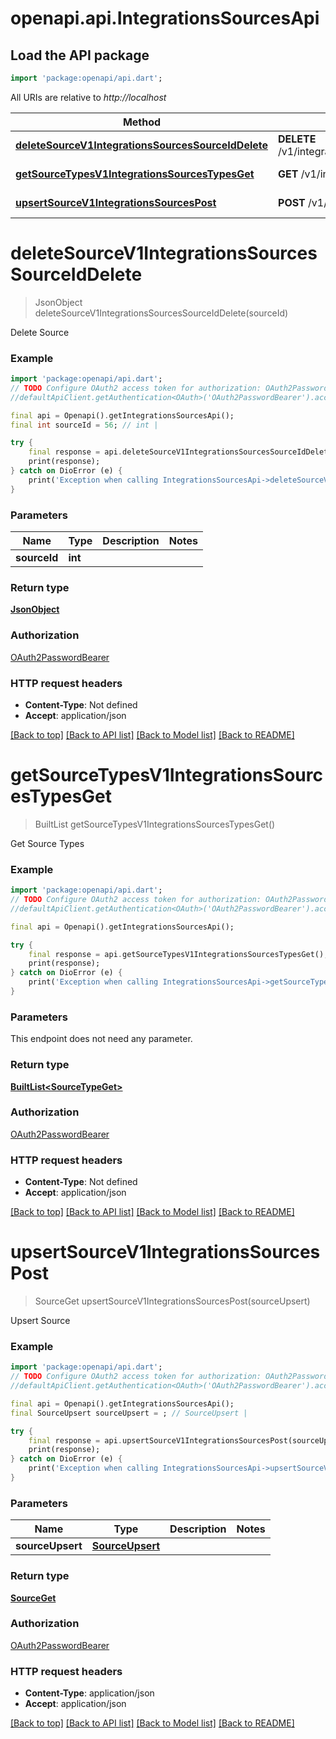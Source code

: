 # openapi.api.IntegrationsSourcesApi

## Load the API package
```dart
import 'package:openapi/api.dart';
```

All URIs are relative to *http://localhost*

Method | HTTP request | Description
------------- | ------------- | -------------
[**deleteSourceV1IntegrationsSourcesSourceIdDelete**](IntegrationsSourcesApi.md#deletesourcev1integrationssourcessourceiddelete) | **DELETE** /v1/integrations/sources/{source_id} | Delete Source
[**getSourceTypesV1IntegrationsSourcesTypesGet**](IntegrationsSourcesApi.md#getsourcetypesv1integrationssourcestypesget) | **GET** /v1/integrations/sources/types/ | Get Source Types
[**upsertSourceV1IntegrationsSourcesPost**](IntegrationsSourcesApi.md#upsertsourcev1integrationssourcespost) | **POST** /v1/integrations/sources/ | Upsert Source


# **deleteSourceV1IntegrationsSourcesSourceIdDelete**
> JsonObject deleteSourceV1IntegrationsSourcesSourceIdDelete(sourceId)

Delete Source

### Example
```dart
import 'package:openapi/api.dart';
// TODO Configure OAuth2 access token for authorization: OAuth2PasswordBearer
//defaultApiClient.getAuthentication<OAuth>('OAuth2PasswordBearer').accessToken = 'YOUR_ACCESS_TOKEN';

final api = Openapi().getIntegrationsSourcesApi();
final int sourceId = 56; // int | 

try {
    final response = api.deleteSourceV1IntegrationsSourcesSourceIdDelete(sourceId);
    print(response);
} catch on DioError (e) {
    print('Exception when calling IntegrationsSourcesApi->deleteSourceV1IntegrationsSourcesSourceIdDelete: $e\n');
}
```

### Parameters

Name | Type | Description  | Notes
------------- | ------------- | ------------- | -------------
 **sourceId** | **int**|  | 

### Return type

[**JsonObject**](JsonObject.md)

### Authorization

[OAuth2PasswordBearer](../README.md#OAuth2PasswordBearer)

### HTTP request headers

 - **Content-Type**: Not defined
 - **Accept**: application/json

[[Back to top]](#) [[Back to API list]](../README.md#documentation-for-api-endpoints) [[Back to Model list]](../README.md#documentation-for-models) [[Back to README]](../README.md)

# **getSourceTypesV1IntegrationsSourcesTypesGet**
> BuiltList<SourceTypeGet> getSourceTypesV1IntegrationsSourcesTypesGet()

Get Source Types

### Example
```dart
import 'package:openapi/api.dart';
// TODO Configure OAuth2 access token for authorization: OAuth2PasswordBearer
//defaultApiClient.getAuthentication<OAuth>('OAuth2PasswordBearer').accessToken = 'YOUR_ACCESS_TOKEN';

final api = Openapi().getIntegrationsSourcesApi();

try {
    final response = api.getSourceTypesV1IntegrationsSourcesTypesGet();
    print(response);
} catch on DioError (e) {
    print('Exception when calling IntegrationsSourcesApi->getSourceTypesV1IntegrationsSourcesTypesGet: $e\n');
}
```

### Parameters
This endpoint does not need any parameter.

### Return type

[**BuiltList&lt;SourceTypeGet&gt;**](SourceTypeGet.md)

### Authorization

[OAuth2PasswordBearer](../README.md#OAuth2PasswordBearer)

### HTTP request headers

 - **Content-Type**: Not defined
 - **Accept**: application/json

[[Back to top]](#) [[Back to API list]](../README.md#documentation-for-api-endpoints) [[Back to Model list]](../README.md#documentation-for-models) [[Back to README]](../README.md)

# **upsertSourceV1IntegrationsSourcesPost**
> SourceGet upsertSourceV1IntegrationsSourcesPost(sourceUpsert)

Upsert Source

### Example
```dart
import 'package:openapi/api.dart';
// TODO Configure OAuth2 access token for authorization: OAuth2PasswordBearer
//defaultApiClient.getAuthentication<OAuth>('OAuth2PasswordBearer').accessToken = 'YOUR_ACCESS_TOKEN';

final api = Openapi().getIntegrationsSourcesApi();
final SourceUpsert sourceUpsert = ; // SourceUpsert | 

try {
    final response = api.upsertSourceV1IntegrationsSourcesPost(sourceUpsert);
    print(response);
} catch on DioError (e) {
    print('Exception when calling IntegrationsSourcesApi->upsertSourceV1IntegrationsSourcesPost: $e\n');
}
```

### Parameters

Name | Type | Description  | Notes
------------- | ------------- | ------------- | -------------
 **sourceUpsert** | [**SourceUpsert**](SourceUpsert.md)|  | 

### Return type

[**SourceGet**](SourceGet.md)

### Authorization

[OAuth2PasswordBearer](../README.md#OAuth2PasswordBearer)

### HTTP request headers

 - **Content-Type**: application/json
 - **Accept**: application/json

[[Back to top]](#) [[Back to API list]](../README.md#documentation-for-api-endpoints) [[Back to Model list]](../README.md#documentation-for-models) [[Back to README]](../README.md)

